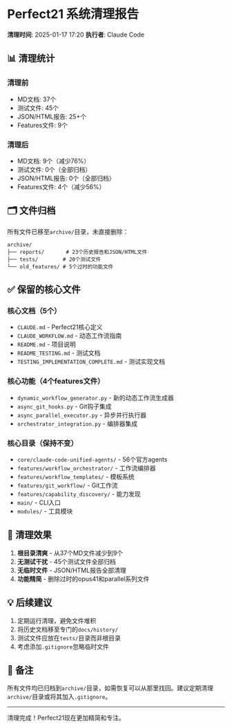 # Perfect21 系统清理报告

**清理时间**: 2025-01-17 17:20
**执行者**: Claude Code

## 📊 清理统计

### 清理前
- MD文档: 37个
- 测试文件: 45个
- JSON/HTML报告: 25+个
- Features文件: 9个

### 清理后
- MD文档: 9个（减少76%）
- 测试文件: 0个（全部归档）
- JSON/HTML报告: 0个（全部归档）
- Features文件: 4个（减少56%）

## 🗂️ 文件归档

所有文件已移至`archive/`目录，未直接删除：

```
archive/
├── reports/       # 23个历史报告和JSON/HTML文件
├── tests/        # 20个测试文件
└── old_features/ # 5个过时的功能文件
```

## ✅ 保留的核心文件

### 核心文档（5个）
- `CLAUDE.md` - Perfect21核心定义
- `CLAUDE_WORKFLOW.md` - 动态工作流指南
- `README.md` - 项目说明
- `README_TESTING.md` - 测试文档
- `TESTING_IMPLEMENTATION_COMPLETE.md` - 测试实现文档

### 核心功能（4个features文件）
- `dynamic_workflow_generator.py` - 新的动态工作流生成器
- `async_git_hooks.py` - Git钩子集成
- `async_parallel_executor.py` - 异步并行执行器
- `orchestrator_integration.py` - 编排器集成

### 核心目录（保持不变）
- `core/claude-code-unified-agents/` - 56个官方agents
- `features/workflow_orchestrator/` - 工作流编排器
- `features/workflow_templates/` - 模板系统
- `features/git_workflow/` - Git工作流
- `features/capability_discovery/` - 能力发现
- `main/` - CLI入口
- `modules/` - 工具模块

## 🎯 清理效果

1. **根目录清爽** - 从37个MD文件减少到9个
2. **无测试干扰** - 45个测试文件全部归档
3. **无临时文件** - JSON/HTML报告全部清理
4. **功能精简** - 删除过时的opus41和parallel系列文件

## 💡 后续建议

1. 定期运行清理，避免文件堆积
2. 将历史文档移至专门的`docs/history/`
3. 测试文件应放在`tests/`目录而非根目录
4. 考虑添加`.gitignore`忽略临时文件

## 📝 备注

所有文件均已归档到`archive/`目录，如需恢复可以从那里找回。建议定期清理`archive/`目录或将其加入`.gitignore`。

---
清理完成！Perfect21现在更加精简和专注。